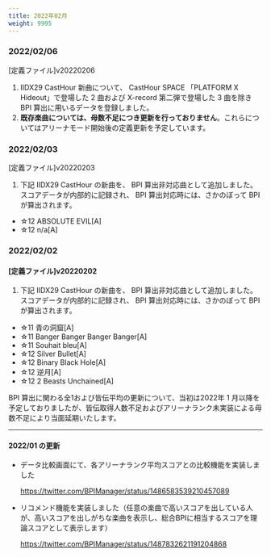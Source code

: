 ```yaml
---
title: 2022年02月
weight: 9995
---
```


### 2022/02/06

[定義ファイル]v20220206

1. IIDX29 CastHour 新曲について、 CastHour SPACE 「PLATFORM X Hideout」で登場した 2 曲および X-record 第二弾で登場した 3 曲を除き BPI 算出に用いるデータを登録しました。
2. **既存楽曲については、母数不足につき更新を行っておりません**。これらについてはアリーナモード開始後の定義更新を予定しています。

### 2022/02/03

[定義ファイル]v20220203

1. 下記 IIDX29 CastHour の新曲を、 BPI 算出非対応曲として追加しました。  
   スコアデータが内部的に記録され、 BPI 算出対応時には、さかのぼって BPI が算出されます。

- ☆12 ABSOLUTE EVIL[A]
- ☆12 n/a[A]

### 2022/02/02

#### [定義ファイル]v20220202

1. 下記 IIDX29 CastHour の新曲を、 BPI 算出非対応曲として追加しました。  
   スコアデータが内部的に記録され、 BPI 算出対応時には、さかのぼって BPI が算出されます。

- ☆11 青の洞窟[A]
- ☆11 Banger Banger Banger Banger[A]
- ☆11 Souhait bleu[A]
- ☆12 Silver Bullet[A]
- ☆12 Binary Black Hole[A]
- ☆12 逆月[A]
- ☆12 2 Beasts Unchained[A]

BPI 算出に関わる全1および皆伝平均の更新について、当初は2022年 1 月以降を予定しておりましたが、皆伝取得人数不足およびアリーナランク未実装による母数不足により当面延期いたします。

---

#### 2022/01 の更新

- データ比較画面にて、各アリーナランク平均スコアとの比較機能を実装しました

  https://twitter.com/BPIManager/status/1486583539210457089

- リコメンド機能を実装しました（任意の楽曲で高いスコアを出している人が、高いスコアを出しがちな楽曲を表示し、総合BPIに相当するスコアを理論スコアとして表示します）

  https://twitter.com/BPIManager/status/1487832621191204868
